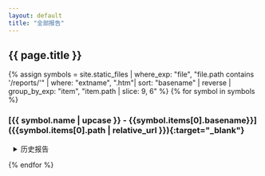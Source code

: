 ```yaml
---
layout: default
title: "全部报告"
---
```

## {{ page.title }}

{% assign symbols = site.static_files | where_exp: "file", "file.path contains '/reports/'" | where: "extname", ".htm"| sort: "basename" | reverse | group_by_exp: "item", "item.path | slice: 9, 6" %}
{% for symbol in symbols %}
### [{{ symbol.name | upcase }} - {{symbol.items[0].basename}}]({{symbol.items[0].path | relative_url }}){:target="_blank"} 

<details style="margin:10px">   
  <summary>历史报告</summary>     
<ul>
{% for report in symbol.items %}
  <li>
    <a href="{{ report.path | relative_url }}" target="_blank">{{ report.basename }}</a>
  </li>
{% endfor %}
</ul>
</details>    

{% endfor %}
